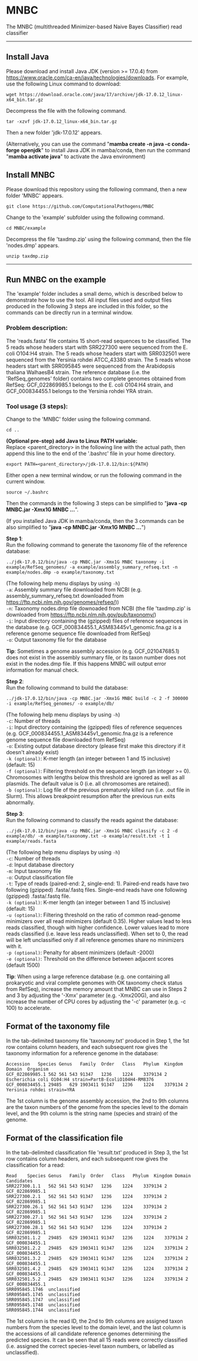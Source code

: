 # MNBC

The MNBC (multithreaded Minimizer-based Naive Bayes Classifier) read classifier

*********************************************************************************************************  
## Install Java
Please download and install Java JDK (version >= 17.0.4) from https://www.oracle.com/ca-en/java/technologies/downloads. For example, use the following Linux command to download:  
````
wget https://download.oracle.com/java/17/archive/jdk-17.0.12_linux-x64_bin.tar.gz
````
Decompress the file with the following command.  
````
tar -xzvf jdk-17.0.12_linux-x64_bin.tar.gz
````
Then a new folder 'jdk-17.0.12' appears.<br/>

(Alternatively, you can use the command "<b>mamba create -n java -c conda-forge openjdk</b>" to install Java JDK in mamba/conda, then run the command "<b>mamba activate java</b>" to activate the Java environment)  
## Install MNBC
Please download this repository using the following command, then a new folder 'MNBC' appears.  
````
git clone https://github.com/ComputationalPathogens/MNBC
````
Change to the 'example' subfolder using the following command.  
````
cd MNBC/example
````
Decompress the file 'taxdmp.zip' using the following command, then the file 'nodes.dmp' appears.  
````
unzip taxdmp.zip
````
*********************************************************************************************************  

## Run MNBC on the example
The 'example' folder includes a small demo, which is described below to demonstrate how to use the tool. All input files used and output files produced in the following 3 steps are included in this folder, so the commands can be directly run in a terminal window.  

### Problem description:  
The 'reads.fasta' file contains 15 short-read sequences to be classified. The 5 reads whose headers start with SRR227300 were sequenced from the E. coli O104:H4 strain. The 5 reads whose headers start with SRR032501 were sequenced from the Yersinia rohdei ATCC_43380 strain. The 5 reads whose headers start with SRR095845 were sequenced from the Arabidopsis thaliana WalhaesB4 strain. The reference database (i.e. the 'RefSeq_genomes' folder) contains two complete genomes obtained from RefSeq: GCF_022869985.1 belongs to the E. coli O104:H4 strain, and GCF_000834455.1 belongs to the Yersinia rohdei YRA strain.  

### Tool usage (3 steps):  
Change to the 'MNBC' folder using the following command.  
````
cd ..
````

<b>(Optional pre-step) add Java to Linux PATH variable:</b>  
Replace <parent_directory> in the following line with the actual path, then append this line to the end of the '.bashrc' file in your home directory.  
````
export PATH=<parent_directory>/jdk-17.0.12/bin:${PATH}
````
Either open a new terminal window, or run the following command in the current window.
````
source ~/.bashrc
````
Then the commands in the following 3 steps can be simplified to "<b>java -cp MNBC.jar -Xmx1G MNBC ...</b>".

(If you installed Java JDK in mamba/conda, then the 3 commands can be also simplified to "<b>java -cp MNBC.jar -Xmx1G MNBC ...</b>")  

<b>Step 1</b>:  
Run the following command to generate the taxonomy file of the reference database:  
````
../jdk-17.0.12/bin/java -cp MNBC.jar -Xmx1G MNBC taxonomy -i example/RefSeq_genomes/ -a example/assembly_summary_refseq.txt -n example/nodes.dmp -o example/taxonomy.txt
````
(The following help menu displays by using ```-h```)  
```-a```:	Assembly summary file downloaded from NCBI (e.g. assembly_summary_refseq.txt downloaded from https://ftp.ncbi.nlm.nih.gov/genomes/refseq/))  
```-n```:	Taxonomy nodes.dmp file downoaded from NCBI (the file 'taxdmp.zip' is downloaded from https://ftp.ncbi.nlm.nih.gov/pub/taxonomy/)  
```-i```:	Input directory containing the (gzipped) files of reference sequences in the database (e.g. GCF_000834455.1_ASM83445v1_genomic.fna.gz is a reference genome sequence file downloaded from RefSeq)  
```-o```:	Output taxonomy file for the database

<b>Tip</b>:
Sometimes a genome assembly accession (e.g. GCF_021047685.1) does not exist in the assembly summary file, or its taxon number does not exist in the nodes.dmp file. If this happens MNBC will output error information for manual check.

<b>Step 2</b>:  
Run the following command to build the database:  
````
../jdk-17.0.12/bin/java -cp MNBC.jar -Xmx1G MNBC build -c 2 -f 300000 -i example/RefSeq_genomes/ -o example/db/
````
(The following help menu displays by using ```-h```)  
```-c```:	Number of threads  
```-i```:	Input directory containing the (gzipped) files of reference sequences (e.g. GCF_000834455.1_ASM83445v1_genomic.fna.gz is a reference genome sequence file downloaded from RefSeq)  
```-o```: Existing output database directory (please first make this directory if it doesn't already exist)  
```-k (optional)```: K-mer length (an integer between 1 and 15 inclusive) (default: 15)  
```-f (optional)```: Filtering threshold on the sequence length (an integer >= 0). Chromosomes with lengths below this threshold are ignored as well as all plasmids. The default value is 0 (i.e. all chromosomes are retained).  
```-b (optional)```: Log file of the previous prematurely killed run (i.e. .out file in Slurm). This allows breakpoint resumption after the previous run exits abnormally.

<b>Step 3</b>:  
Run the following command to classify the reads against the database:  
````
../jdk-17.0.12/bin/java -cp MNBC.jar -Xmx1G MNBC classify -c 2 -d example/db/ -m example/taxonomy.txt -o example/result.txt -t 1 example/reads.fasta
````
(The following help menu displays by using ```-h```)  
```-c```: Number of threads  
```-d```: Input database directory  
```-m```:	Input taxonomy file  
```-o```:	Output classification file  
```-t```:	Type of reads (paired-end: 2, single-end: 1). Paired-end reads have two following (gzipped) .fasta/.fastq files. Single-end reads have one following (gzipped) .fasta/.fastq file.  
```-k (optional)```: K-mer length (an integer between 1 and 15 inclusive) (default: 15)  
```-u (optional)```: Filtering threshold on the ratio of common read-genome minimizers over all read minimizers (default 0.35). Higher values lead to less reads classified, though with higher confidence. Lower values lead to more reads classified (i.e. leave less reads unclassified). When set to 0, the read will be left unclassified only if all reference genomes share no minimizers with it.  
```-p (optional)```: Penalty for absent minimizers (default -2000)  
```-e (optional)```: Threshold on the difference between adjacent scores (default 1500)

<b>Tip</b>:
When using a large reference database (e.g. one containing all prokaryotic and viral complete genomes with OK taxonomy check status from RefSeq), increase the memory amount that MNBC can use in Steps 2 and 3 by adjusting the '-Xmx' parameter (e.g. -Xmx200G), and also increase the number of CPU cores by adjusting the '-c' parameter (e.g. -c 100) to accelerate.

## Format of the taxonomy file
In the tab-delimited taxonomy file 'taxonomy.txt' produced in Step 1, the 1st row contains column headers, and each subsequent row gives the taxonomy information for a reference genome in the database:
````
Accession	Species	Genus	Family	Order	Class	Phylum	Kingdom	Domain	Organism  
GCF_022869985.1	562	561	543	91347	1236	1224	3379134	2	Escherichia coli O104:H4 strain=PartB-EcoliO104H4-RM8376  
GCF_000834455.1	29485	629	1903411	91347	1236	1224	3379134	2	Yersinia rohdei strain=YRA  
````
The 1st column is the genome assembly accession, the 2nd to 9th columns are the taxon numbers of the genome from the species level to the domain level, and the 9th column is the string name (species and strain) of the genome.

## Format of the classification file
In the tab-delimited classification file 'result.txt' produced in Step 3, the 1st row contains column headers, and each subsequent row gives the classification for a read:  
````
Read	Species	Genus	Family	Order	Class	Phylum	Kingdom	Domain	Candidates  
SRR227300.1.1	562	561	543	91347	1236	1224	3379134	2	GCF_022869985.1  
SRR227300.2.1	562	561	543	91347	1236	1224	3379134	2	GCF_022869985.1  
SRR227300.26.1	562	561	543	91347	1236	1224	3379134	2	GCF_022869985.1  
SRR227300.27.1	562	561	543	91347	1236	1224	3379134	2	GCF_022869985.1  
SRR227300.28.1	562	561	543	91347	1236	1224	3379134	2	GCF_022869985.1  
SRR032501.1.2	29485	629	1903411	91347	1236	1224	3379134	2	GCF_000834455.1  
SRR032501.2.2	29485	629	1903411	91347	1236	1224	3379134	2	GCF_000834455.1  
SRR032501.3.2	29485	629	1903411	91347	1236	1224	3379134	2	GCF_000834455.1  
SRR032501.4.2	29485	629	1903411	91347	1236	1224	3379134	2	GCF_000834455.1  
SRR032501.5.2	29485	629	1903411	91347	1236	1224	3379134	2	GCF_000834455.1  
SRR095845.1746	unclassified  
SRR095845.1745	unclassified  
SRR095845.1747	unclassified  
SRR095845.1748	unclassified  
SRR095845.1744	unclassified  
````
The 1st column is the read ID, the 2nd to 9th columns are assigned taxon numbers from the species level to the domain level, and the last column is the accessions of all candidate reference genomes determining the predicted species. It can be seen that all 15 reads were correctly classified (i.e. assigned the correct species-level taxon numbers, or labelled as unclassified).